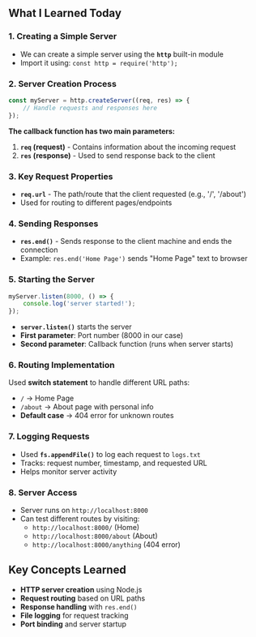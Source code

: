 ## What I Learned Today

### 1. Creating a Simple Server
- We can create a simple server using the **`http`** built-in module
- Import it using: `const http = require('http');`

### 2. Server Creation Process
```javascript
const myServer = http.createServer((req, res) => {
    // Handle requests and responses here
});
```

**The callback function has two main parameters:**
1. **`req` (request)** - Contains information about the incoming request
2. **`res` (response)** - Used to send response back to the client

### 3. Key Request Properties
- **`req.url`** - The path/route that the client requested (e.g., '/', '/about')
- Used for routing to different pages/endpoints

### 4. Sending Responses
- **`res.end()`** - Sends response to the client machine and ends the connection
- Example: `res.end('Home Page')` sends "Home Page" text to browser

### 5. Starting the Server
```javascript
myServer.listen(8000, () => {
    console.log('server started!');
});
```
- **`server.listen()`** starts the server
- **First parameter**: Port number (8000 in our case)
- **Second parameter**: Callback function (runs when server starts)

### 6. Routing Implementation
Used **switch statement** to handle different URL paths:
- `/` → Home Page
- `/about` → About page with personal info
- **Default case** → 404 error for unknown routes

### 7. Logging Requests
- Used **`fs.appendFile()`** to log each request to `logs.txt`
- Tracks: request number, timestamp, and requested URL
- Helps monitor server activity

### 8. Server Access
- Server runs on `http://localhost:8000`
- Can test different routes by visiting:
  - `http://localhost:8000/` (Home)
  - `http://localhost:8000/about` (About)
  - `http://localhost:8000/anything` (404 error)

## Key Concepts Learned
- **HTTP server creation** using Node.js
- **Request routing** based on URL paths
- **Response handling** with `res.end()`
- **File logging** for request tracking
- **Port binding** and server startup 